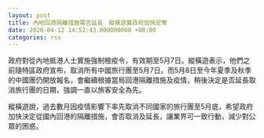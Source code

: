 ```yaml
---
layout: post
title: 內地回港隔離措施需否延長　縱橫遊冀政府加快定奪
date: 2020-04-12 14:52:43.000000000 +08:00
categories: rss
---
```


政府對從內地抵港人士實施強制檢疫令，有效期至5月7日。縱橫遊表示，他們之前隨特區政府宣布，取消所有中國旅行團至5月7日。而5月8日至今年夏季及秋季的中國團仍開放報名，會繼續根據當局回港隔離措施及疫情，稍後決定是否延長取消旅行團的日期，強調一直以旅客安全為先。

縱橫遊說，過去數月因疫情影響下率先取消不同國家的旅行團至5月底，希望政府加快決定從國內回港的隔離措施，會否取消及延長，讓業界可一致行動，減少對公眾的困惑。
